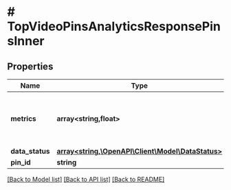# # TopVideoPinsAnalyticsResponsePinsInner

## Properties

Name | Type | Description | Notes
------------ | ------------- | ------------- | -------------
**metrics** | **array<string,float>** | The metric name and daily value for each requested metric | [optional]
**data_status** | [**array<string,\OpenAPI\Client\Model\DataStatus>**](DataStatus.md) |  | [optional]
**pin_id** | **string** | The pin id | [optional]

[[Back to Model list]](../../README.md#models) [[Back to API list]](../../README.md#endpoints) [[Back to README]](../../README.md)

